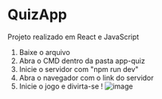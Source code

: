 # QuizApp
Projeto realizado em React e JavaScript
1. Baixe o arquivo
2. Abra o CMD dentro da pasta app-quiz
3. Inicie o servidor com "npm run dev"
4. Abra o navegador com o link do servidor
5. Inicie o jogo e divirta-se !
![image](https://user-images.githubusercontent.com/61034671/222542532-964c5181-3065-4fb8-9cdb-6cd25e0a9315.png)
